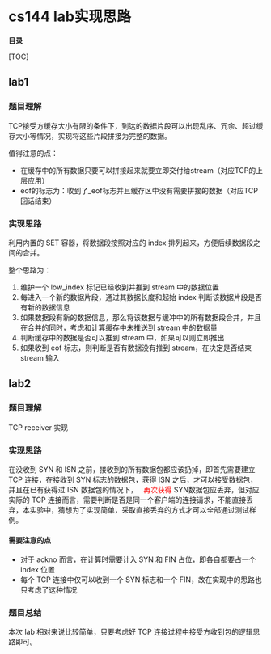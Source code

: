 # cs144 lab实现思路

**目录** 

[TOC]

## lab1

### 题目理解

TCP接受方缓存大小有限的条件下，到达的数据片段可以出现乱序、冗余、超过缓存大小等情况，实现将这些片段拼接为完整的数据。

值得注意的点：

- 在缓存中的所有数据只要可以拼接起来就要立即交付给stream（对应TCP的上层应用）
- eof的标志为：收到了_eof标志并且缓存区中没有需要拼接的数据（对应TCP回话结束）



### 实现思路

利用内置的 SET 容器，将数据段按照对应的 index 排列起来，方便后续数据段之间的合并。

整个思路为：

1. 维护一个 low_index 标记已经收到并推到 stream 中的数据位置
2. 每进入一个新的数据片段，通过其数据长度和起始 index 判断该数据片段是否有新的数据信息
3. 如果数据段有新的数据信息，那么将该数据与缓冲中的所有数据段合并，并且在合并的同时，考虑和计算缓存中未推送到 stream 中的数据量
4. 判断缓存中的数据是否可以推到 stream 中，如果可以则立即推出
5. 如果收到 eof 标志，则判断是否有数据没有推到 stream，在决定是否结束 stream 输入



## lab2

### 题目理解

TCP receiver 实现

### 实现思路

在没收到 SYN 和 ISN 之前，接收到的所有数据包都应该扔掉，即首先需要建立 TCP 连接，在接收到 SYN 标志的数据包，获得 ISN 之后，才可以接受数据包，并且在已有获得过 ISN 数据包的情况下，  <font color = 'red'> 再次获得</font> SYN数据包应丢弃，但对应实际的 TCP 连接而言，需要判断是否是同一个客户端的连接请求，不能直接丢弃，本实验中，猜想为了实现简单，采取直接丢弃的方式才可以全部通过测试样例。

#### 需要注意的点

- 对于 ackno 而言，在计算时需要计入 SYN 和 FIN 占位，即各自都要占一个 index 位置
- 每个 TCP 连接中仅可以收到一个 SYN 标志和一个 FIN，故在实现中的思路也只考虑了这种情况



### 题目总结

本次 lab 相对来说比较简单，只要考虑好 TCP 连接过程中接受方收到包的逻辑思路即可。
